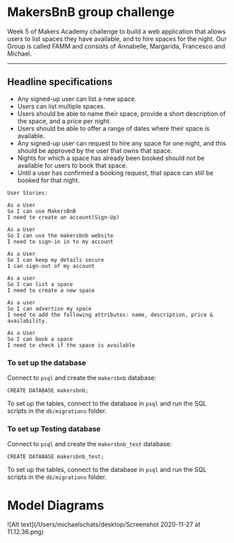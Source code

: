 # MakersBnB group challenge
Week 5 of Makers Academy challenge to build a web application that allows users to list spaces they have available, and to hire spaces for the night.
Our Group is called FAMM and consists of Annabelle, Margarida, Francesco and Michael. 


----
Headline specifications
----
* Any signed-up user can list a new space.
* Users can list multiple spaces.
* Users should be able to name their space, provide a short description of the space, and a price per night.
* Users should be able to offer a range of dates where their space is available.
* Any signed-up user can request to hire any space for one night, and this should be approved by the user that owns that space.
* Nights for which a space has already been booked should not be available for users to book that space.
* Until a user has confirmed a booking request, that space can still be booked for that night.

```
User Stories:

As a User
So I can use MakersBnB
I need to create an account(Sign-Up)

As a User
So I can use the makersbnb website
I need to sign-in in to my account

As a User
So I can keep my details secure
I can sign-out of my account

As a user
So I can list a space
I need to create a new space

As a user
So I can advertise my space
I need to add the following attributes: name, description, price & availability. 

As a User
So I can book a space
I need to check if the space is available
```

### To set up the database

Connect to `psql` and create the `makersbnb` database:
```
CREATE DATABASE makersbnb;
```
To set up the tables, connect to the database in `psql` and run the SQL scripts in the `db/migrations` folder.

### To set up Testing database
Connect to `psql` and create the `makersbnb_test` database:
```
CREATE DATABASE makersbnb_test;
```
To set up the tables, connect to the database in `psql` and run the SQL scripts in the `db/migrations` folder.

# Model Diagrams

![Alt text](/Users/michaelschats/desktop/Screenshot 2020-11-27 at 11.12.36.png)




















